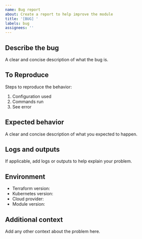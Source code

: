 ```yaml
---
name: Bug report
about: Create a report to help improve the module
title: '[BUG] '
labels: bug
assignees: ''
---
```


## Describe the bug
A clear and concise description of what the bug is.

## To Reproduce
Steps to reproduce the behavior:
1. Configuration used
2. Commands run
3. See error

## Expected behavior
A clear and concise description of what you expected to happen.

## Logs and outputs
If applicable, add logs or outputs to help explain your problem.

## Environment
 - Terraform version:
 - Kubernetes version:
 - Cloud provider:
 - Module version:

## Additional context
Add any other context about the problem here.

